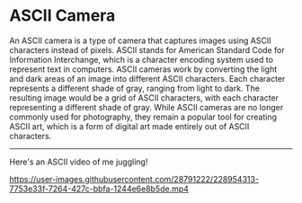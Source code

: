 # ASCII Camera

An ASCII camera is a type of camera that captures images using ASCII characters instead of pixels. ASCII stands for American Standard Code for Information Interchange, which is a character encoding system used to represent text in computers. ASCII cameras work by converting the light and dark areas of an image into different ASCII characters. Each character represents a different shade of gray, ranging from light to dark. The resulting image would be a grid of ASCII characters, with each character representing a different shade of gray. While ASCII cameras are no longer commonly used for photography, they remain a popular tool for creating ASCII art, which is a form of digital art made entirely out of ASCII characters.

---

Here's an ASCII video of me juggling!

https://user-images.githubusercontent.com/28791222/228954313-7753e33f-7264-427c-bbfa-1244e6e8b5de.mp4
